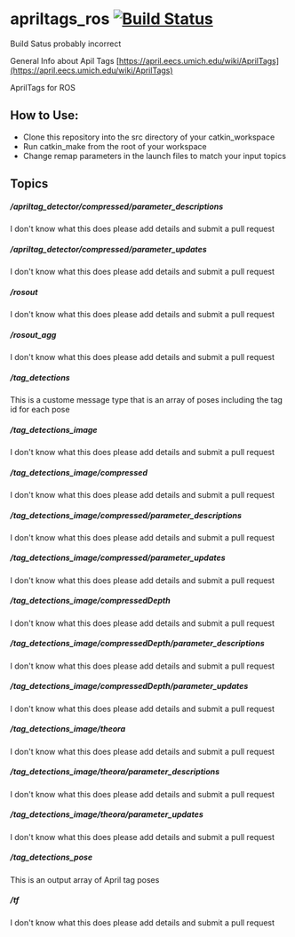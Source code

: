 apriltags_ros  [![Build Status](https://api.travis-ci.org/RIVeR-Lab/apriltags_ros.png)](https://travis-ci.org/RIVeR-Lab/apriltags_ros)
=============
Build Satus probably incorrect

General Info about Apil Tags [https://april.eecs.umich.edu/wiki/AprilTags](https://april.eecs.umich.edu/wiki/AprilTags)

AprilTags for ROS

## How to Use:
- Clone this repository into the src directory of your catkin_workspace
- Run catkin_make from the root of your workspace
- Change remap parameters in the launch files to match your input topics

## Topics
##### /apriltag_detector/compressed/parameter_descriptions
I don't know what this does please add details and submit a pull request
##### /apriltag_detector/compressed/parameter_updates
I don't know what this does please add details and submit a pull request
##### /rosout
I don't know what this does please add details and submit a pull request
##### /rosout_agg
I don't know what this does please add details and submit a pull request
##### /tag_detections
This is a custome message type that is an array of poses including the tag id for each pose
##### /tag_detections_image
I don't know what this does please add details and submit a pull request
##### /tag_detections_image/compressed
I don't know what this does please add details and submit a pull request
##### /tag_detections_image/compressed/parameter_descriptions
I don't know what this does please add details and submit a pull request
##### /tag_detections_image/compressed/parameter_updates
I don't know what this does please add details and submit a pull request
##### /tag_detections_image/compressedDepth
I don't know what this does please add details and submit a pull request
##### /tag_detections_image/compressedDepth/parameter_descriptions
I don't know what this does please add details and submit a pull request
##### /tag_detections_image/compressedDepth/parameter_updates
I don't know what this does please add details and submit a pull request
##### /tag_detections_image/theora
I don't know what this does please add details and submit a pull request
##### /tag_detections_image/theora/parameter_descriptions
I don't know what this does please add details and submit a pull request
##### /tag_detections_image/theora/parameter_updates
I don't know what this does please add details and submit a pull request
##### /tag_detections_pose
This is an output array of April tag poses
##### /tf
I don't know what this does please add details and submit a pull request
